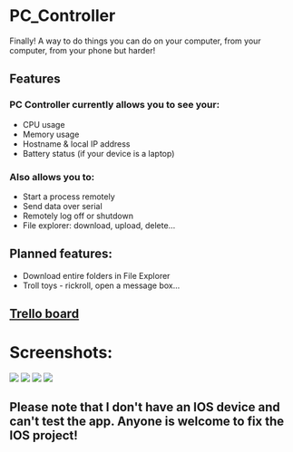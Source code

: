# PC_Controller
Finally!
A way to do things you can do on your computer, from your computer, from your phone but harder!

## Features

### PC Controller currently allows you to see your:
- CPU usage
- Memory usage
- Hostname & local IP address
- Battery status (if your device is a laptop)

### Also allows you to: 
- Start a process remotely
- Send data over serial
- Remotely log off or shutdown
- File explorer: download, upload, delete...

## Planned features:
- Download entire folders in File Explorer
- Troll toys - rickroll, open a message box...

## [Trello board](https://trello.com/b/jMexVf6o/pc-controller)

# Screenshots:
![](https://i.imgur.com/Z39cZWL.png)
![](https://i.imgur.com/NE4Enpj.png)
![](https://i.imgur.com/9O3js7D.png)
![](https://i.imgur.com/FPmczu9.png)

## Please note that I don't have an IOS device and can't test the app. Anyone is welcome to fix the IOS project!
